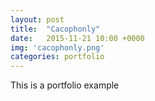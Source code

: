 ```yaml
---
layout: post
title:  "Cacophonly"
date:   2015-11-21 10:00 +0000
img: 'cacophonly.png'
categories: portfolio
---
```


This is a portfolio example